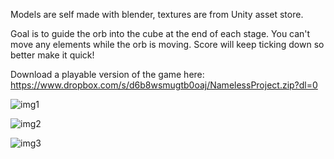 Models are self made with blender, textures are from Unity asset store.

Goal is to guide the orb into the cube at the end of each stage. You can't move any elements while the orb is moving.
Score will keep ticking down so better make it quick!

Download a playable version of the game here: https://www.dropbox.com/s/d6b8wsmugtb0oaj/NamelessProject.zip?dl=0

![img1](https://puu.sh/uRymh/7709b34be1.jpg)

![img2](https://puu.sh/uRyrK/016e0ac0b8.jpg)

![img3](https://puu.sh/uRyto/bb310919c2.jpg)
